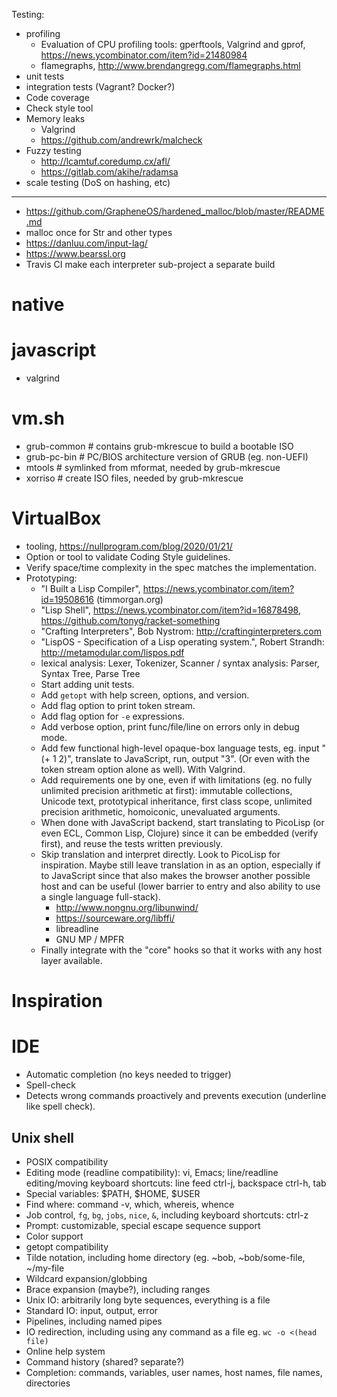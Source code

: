 Testing:

- profiling
  - Evaluation of CPU profiling tools: gperftools, Valgrind and gprof, https://news.ycombinator.com/item?id=21480984
  - flamegraphs, http://www.brendangregg.com/flamegraphs.html
- unit tests
- integration tests (Vagrant? Docker?)
- Code coverage
- Check style tool
- Memory leaks
  - Valgrind
  - https://github.com/andrewrk/malcheck
- Fuzzy testing
  - http://lcamtuf.coredump.cx/afl/
  - https://gitlab.com/akihe/radamsa
- scale testing (DoS on hashing, etc)

---

- https://github.com/GrapheneOS/hardened_malloc/blob/master/README.md
- malloc once for Str and other types
- https://danluu.com/input-lag/
- https://www.bearssl.org
- Travis CI make each interpreter sub-project a separate build
# native
# javascript
- valgrind
# vm.sh
- grub-common # contains grub-mkrescue to build a bootable ISO
- grub-pc-bin # PC/BIOS architecture version of GRUB (eg. non-UEFI)
- mtools # symlinked from mformat, needed by grub-mkrescue
- xorriso # create ISO files, needed by grub-mkrescue
# VirtualBox

- tooling, https://nullprogram.com/blog/2020/01/21/
- Option or tool to validate Coding Style guidelines.
- Verify space/time complexity in the spec matches the implementation.
- Prototyping:
  - "I Built a Lisp Compiler", https://news.ycombinator.com/item?id=19508616 (timmorgan.org)
  - "Lisp Shell", https://news.ycombinator.com/item?id=16878498, https://github.com/tonyg/racket-something
  - "Crafting Interpreters", Bob Nystrom: http://craftinginterpreters.com
  - "LispOS - Specification of a Lisp operating system.", Robert Strandh: http://metamodular.com/lispos.pdf
  - lexical analysis: Lexer, Tokenizer, Scanner / syntax analysis: Parser, Syntax Tree, Parse Tree
  - Start adding unit tests.
  - Add `getopt` with help screen, options, and version.
  - Add flag option to print token stream.
  - Add flag option for `-e` expressions.
  - Add verbose option, print func/file/line on errors only in debug mode.
  - Add few functional high-level opaque-box language tests, eg. input "(+ 1 2)", translate to JavaScript, run, output "3". (Or even with the token stream option alone as well). With Valgrind.
  - Add requirements one by one, even if with limitations (eg. no fully unlimited precision arithmetic at first): immutable collections, Unicode text, prototypical inheritance, first class scope, unlimited precision arithmetic, homoiconic, unevaluated arguments.
  - When done with JavaScript backend, start translating to PicoLisp (or even ECL, Common Lisp, Clojure) since it can be embedded (verify first), and reuse the tests written previously.
  - Skip translation and interpret directly. Look to PicoLisp for inspiration. Maybe still leave translation in as an option, especially if to JavaScript since that also makes the browser another possible host and can be useful (lower barrier to entry and also ability to use a single language full-stack).
    - http://www.nongnu.org/libunwind/
    - https://sourceware.org/libffi/
    - libreadline
    - GNU MP / MPFR
  - Finally integrate with the "core" hooks so that it works with any host layer available.

# Inspiration

# IDE

- Automatic completion (no keys needed to trigger)
- Spell-check
- Detects wrong commands proactively and prevents execution (underline like spell check).

## Unix shell

- POSIX compatibility
- Editing mode (readline compatibility): vi, Emacs; line/readline editing/moving keyboard shortcuts: line feed ctrl-j, backspace ctrl-h, tab
- Special variables: $PATH, $HOME, $USER
- Find where: command -v, which, whereis, whence
- Job control, `fg`, `bg`, `jobs`, `nice`, `&`, including keyboard shortcuts: ctrl-z
- Prompt: customizable, special escape sequence support
- Color support
- getopt compatibility
- Tilde notation, including home directory (eg. ~bob, ~bob/some-file, ~/my-file
- Wildcard expansion/globbing
- Brace expansion (maybe?), including ranges
- Unix IO: arbitrarily long byte sequences, everything is a file
- Standard IO: input, output, error
- Pipelines, including named pipes
- IO redirection, including using any command as a file eg. `wc -o <(head file)`
- Online help system
- Command history (shared? separate?)
- Completion: commands, variables, user names, host names, file names, directories

